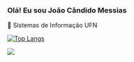 ### Olá! Eu sou João Cândido Messias


📝 Sistemas de Informação UFN


[![Top Langs](https://github-readme-stats.vercel.app/api/top-langs/?username=Joao-candido-messias&layout=compact&theme=tokyonight)](https://github.com/anuraghazra/github-readme-stats)

 <a href="https://www.linkedin.com/in/joaocandidomessias" target="_blank"><img src="https://img.shields.io/badge/-LinkedIn-%230077B5?style=for-the-badge&logo=linkedin&logoColor=white" target="_blank"></a>

